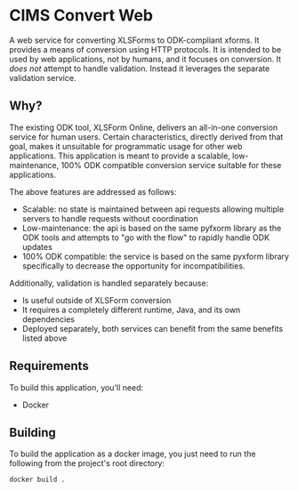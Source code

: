 # CIMS Convert Web

A web service for converting XLSForms to ODK-compliant xforms. It provides a 
means of conversion using HTTP protocols. It is intended to be used by web 
applications, not by humans, and it focuses on conversion. It *does not* 
attempt to handle validation. Instead it leverages the separate validation
service.

## Why?

The existing ODK tool, XLSForm Online, delivers an all-in-one conversion 
service for human users. Certain characteristics, directly derived from that 
goal, makes it unsuitable for programmatic usage for other web applications.
This application is meant to provide a scalable, low-maintenance, 100% ODK 
compatible conversion service suitable for these applications. 

The above features are addressed as follows:

  * Scalable: no state is maintained between api requests allowing multiple
    servers to handle requests without coordination
  * Low-maintenance: the api is based on the same pyfxorm library as the ODK
    tools and attempts to "go with the flow" to rapidly handle ODK updates
  * 100% ODK compatible: the service is based on the same pyxform library 
    specifically to decrease the opportunity for incompatibilities.

Additionally, validation is handled separately because:

  * Is useful outside of XLSForm conversion
  * It requires a completely different runtime, Java, and its own dependencies
  * Deployed separately, both services can benefit from the same benefits 
    listed above
 
## Requirements

To build this application, you'll need:

  * Docker

## Building

To build the application as a docker image, you just need to run the following from the project's root
directory:

```
docker build .
```

